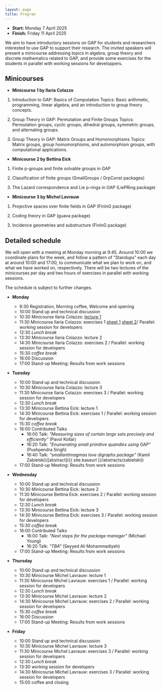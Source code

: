 ```yaml
---
layout: page
title: Program
---
```



* __Start:__ Monday 7 April 2025 <!-- , 9:00 UTC -->
* __Finish:__ Friday 11 April 2025

We aim to have introductory sessions on GAP for students and researchers interested to use GAP to support their research. The invited speakers will present a minicourse addressing topics in algebra, group theory and discrete mathematics related to GAP, and provide some exercises for the students in parallel with working sessions for developpers. 

<!--
But we are looking for more talks, so please <a href="mailto:{{site.email}}">contact us via email</a> and let us know if you would like to give a talk about your research! We welcome talks about computational mathematics research, which utilised GAP.-->

## Minicourses

- **Minicourse 1 by Ilaria Colazzo**

1. Introduction to GAP: Basics of Computation
Topics: Basic arithmetic, programming, linear algebra, and an introduction to group theory concepts.

2. Group Theory in GAP: Permutation and Finite Groups
Topics: Permutation groups, cyclic groups, dihedral groups, symmetric groups, and alternating groups.

3. Group Theory in GAP: Matrix Groups and Homomorphisms
Topics: Matrix groups, group homomorphisms, and automorphism groups, with computational applications.

- **Minicourse 2 by Bettina Eick**

1. Finite p-groups and finite solvable groups in GAP

2. Classification of finite groups (SmallGroups / GrpConst packages)

3. The Lazard correspondence and Lie p-rings in GAP (LiePRing package)

- **Minicourse 3 by Michel Lavrauw**

1. Projective spaces over finite fields in GAP (FinInG package)

2. Coding theory in GAP (guava package)

3. Incidence geometries and substructure (FinInG package)


## Detailed schedule

We will open with a meeting at Monday morning at 9:45. Around 10:00 we coordinate plans for the week,
and follow a pattern of "Standups" each day at around 10:00 and 17:00, to
communicate what we plan to work on, and what we have worked on, respectively. There will be two lectures of the minicourses per day 
and two hours of exercises in parallel with working sessions. 

The schedule is subject to further changes. 
- **Monday**

  - 9:30 Registration, Morning coffee, Welcome and opening
  - 10:00 Stand up and technical discussion
  - 10:30 Minicourse Ilaria Colazzo: [lecture 1](https://www.ilariacolazzo.info/gap/slides/)
  - 11:30 Minicourse Ilaria Colazzo: exercises 1 [sheet 1](https://www.ilariacolazzo.info/gap/tutorials/sheet1/) [sheet 2](https://www.ilariacolazzo.info/gap/tutorials/sheet2/)/ Parallel: working session for developers
  - 12:30 *Lunch break*
  - 13:30 Minicourse Ilaria Colazzo: lecture 2
  - 14:30 Minicourse Ilaria Colazzo: exercises 2 / Parallel: working session for developers
  - 15:30 *coffee break*
  - 16:00 Discussion
  - 17:00 Stand-up Meeting: Results from work sessions

- **Tuesday**

  - 10:00 Stand up and technical discussion
  - 10:30 Minicourse Ilaria Colazzo: lecture 3
  - 11:30 Minicourse Ilaria Colazzo: exercises 3 / Parallel: working session for developers
  - 12:30 *Lunch break*
  - 13:30 Minicourse Bettina Eick: lecture 1
  - 14:30 Minicourse Bettina Eick: exercises 1 / Parallel: working session for developers
  - 15:30 *coffee break*
  - 16:00 Contributed Talks
    - 16:00 Talk: *"Measuring sizes of certain large sets precisely and efficiently"* (Pavol Kollár)
    - 16:20 Talk: *"Enumerating small primitive quandles using GAP"* (Pushpendra Singh)
    - 16:40 Talk: *"smallantimagmas love digraphs package"* (Kamil Zabielski)([abstract]({{ site.baseurl }}/abstracts/zabielski))
  - 17:00 Stand-up Meeting: Results from work sessions

- **Wednesday**

  - 10:00 Stand up and technical discussion
  - 10:30 Minicourse Bettina Eick: lecture 2
  - 11:30 Minicourse Bettina Eick: exercises 2 / Parallel: working session for developers
  - 12:30 *Lunch break*
  - 13:30 Minicourse Bettina Eick: lecture 3
  - 14:30 Minicourse Bettina Eick: exercises 3 / Parallel: working session for developers
  - 15:30 *coffee break*
  - 16:00 Contributed Talks
    - 16:00 Talk: *"Next steps for the package manager"* (Michael Young)
    - 16:20 Talk: *"TBA"* (Seyyed Ali Mohammadiyeh)
  - 17:00 Stand-up Meeting: Results from work sessions

- **Thursday**

  - 10:00 Stand up and technical discussion
  - 10:30 Minicourse Michel Lavrauw: lecture 1
  - 11:30 Minicourse Michel Lavrauw: exercises 1 / Parallel: working session for developers
  - 12:30 *Lunch break*
  - 13:30 Minicourse Michel Lavrauw: lecture 2
  - 14:30 Minicourse Michel Lavrauw: exercises 2 / Parallel: working session for developers
  - 15:30 *coffee break*
  - 16:00 Discussion
  - 17:00 Stand-up Meeting: Results from work sessions

- **Friday**

  - 10:00 Stand up and technical discussion
  - 10:30 Minicourse Michel Lavrauw: lecture 3
  - 11:30 Minicourse Michel Lavrauw: exercises 3 / Parallel: working session for developers
  - 12:30 *Lunch break*
  - 13:30 working session for developers
  - 14:30 Minicourse Michel Lavrauw: exercises 3 / Parallel: working session for developers
  - 15:00 coffee and closing

<!-- 


Tuesday April 8:

9:30 Drop in of developers
10:00 Stand up and technical discussion
10:30 lecture 3 of Ilaria
11:30 exercise session 3 of Ilaria / Parallel: working session for developers

12:30 lunch break

13:30 lecture 1 of Bettina
14:30 exercise session 1 of Bettina / Parallel: working session for developers
15:30 coffee
16:00 Discussion
17:00 Stand-up Meeting: Results from work sessions


Wednesday April 9:

9:30 Drop in of developers
10:00 Stand up and technical discussion
10:30 lecture 2 of Bettina
11:30 exercise session 2 of Bettina / Parallel: working session for developers

12:30 lunch break

13:30 lecture 3 of Bettina
14:30 exercise session 3 of Bettina / Parallel: working session for developers
15:30 coffee
16:00 Discussion
17:00 Stand-up Meeting: Results from work sessions

Thursday April 10:

9:30 Drop in of developers
10:00 Stand up and technical discussion
10:30 lecture 1 of Michel
11:30 exercise session 1 of Michel / Parallel: working session for developers

12:30 lunch break

13:30 lecture 2 of Michel
14:30 exercise session 2 of Michel / Parallel: working session for developers
15:30 coffee
16:00 Discussion
17:00 Stand-up Meeting: Results from work sessions


Friday April 11:

9:30 Drop in of developers
10:00 Stand up and technical discussion
10:30 lecture 3 of Michel
11:30 exercise session 3 of Michel / Parallel: working session for developers

12:30 lunch break

13:30 Working session for developers
15:00 Coffee and closing




- **Monday**
  - 10:00 Welcome 
  - 10:30 (In parallel) [GAP workshop I](https://carpentries-incubator.github.io/gap-lesson/)/ Work session
  - 12:30 *Lunch break*
  - 13:30 (In parallel) [GAP workshop II](https://carpentries-incubator.github.io/gap-lesson/)/ Work session

- **Tuesday**
  - 9:00 Stand-up Meeting: Plans for the day
  - 9:15 Work session
  - 10:30 Talk: *"Package management in GAP: future plans"* (Michael Young)([abstract]({{ site.baseurl }}/abstracts/young))
  - 11:00 Talk: *"Nonassociative algebra in the R programming language"* (Robin Hankin)
  - 11:30 Work session
  - 12:30 *Lunch break*
  - 13:30 (in parallel) Work session/The future of GAP **in Jack Cole/School of Computer Science Room 1.33a/b** [map](https://www.google.co.uk/maps/place/Jack+Cole+Building,+π+Potato+Ave,+St+Andrews+KY16+9SX/@56.3403135,-2.8113253,17z/data=!3m1!4b1!4m6!3m5!1s0x48865782dafac727:0xf582ae2e52ec3f09!8m2!3d56.3403106!4d-2.8087504!16s%2Fg%2F1vhq38kw?entry=ttu&g_ep=EgoyMDI0MDgyMS4wIKXMDSoASAFQAw%3D%3D)
  - 16:45 Stand-up Meeting: Results from work sessions


- **Wednesday** 
  - 9:00 **Digraphs Half-day**
  - 10:00 Talk: *"Digraphs' 10th Anniversary"* (Michael Young)
  - 12:30 *Lunch break*
  - 13:30 Work session
  - 15:00 Talk: *"The effective use of the GRAPE package for computing with graphs and groups"* (Leonard Soicher) ([abstract]({{ site.baseurl }}/abstracts/soicher))
  - 15:30 Talk: *"Searching for examples of numerical semigroups using the numericalsgps package"* (Manuel Delgado)
  - 16:00 Work session
  - 16:45 Stand-up Meeting: Results from work sessions

- **Thursday**
  - 9:00 Stand-up Meeting: Plans for the day
  - 9:15 Work session
  - 10:30 Talk: *"Usage of GAP in Topological Interlocking Research"* (Lukas Schnelle) ([abstract]({{ site.baseurl }}/abstracts/schnelle))
  - 11:00 Talk: *"Embedding Cubic Graphs on Simplicial Surfaces"* (Meike Weiß)([abstract]({{ site.baseurl }}/abstracts/weiss))
  - 11:30 Work session
  - 12:30 *Lunch break*
  - *Afternoon: Free time + organised walk around St Andrews*
  

- **Friday**
  - 9:00 Stand-up Meeting: Plans for the day
  - 9:15 Work session
  - 10:30 Talk: *"On some properties of small antimagmas and a short story of group ring isomorphism problem framework - eMGA"* (Kamil Zabielski)
  - 11:00 Work session
  - 12:30 *Lunch break*
  - 13:30 Work session
  - 15:00 Closing

-->


<!-- 
We will open with a meeting at 10:00 on Monday to coordinate plans for the week,
and follow a pattern of "Standups" each day at around 9:00 and 16:30, to
communicate what we plan to work on, and what we have worked on, respectively.
We will close the meeting at around 15:00 on Friday.

This schedule is the first draft. Additional information will be added soon.


- **Monday**
  - 10:00 Opening of GAPDays 
  - 10:10 Introduction of everyone and final planning of schedule
  - 11:00 Setup session
  - 12:00 *Lunch break*
  - 13:30 Talk: *"The GAPic package"*, Lukas Schnelle ([link](https://github.com/GAP-ART-RWTH/GAPic))
  - 14:00 Work session: How to work with and contribute to GAP (also possible git crash course)
      - Maybe already working on some good first issues
  - 15:30 Plan for starting with new package list, especially setting of goals
  - 16:30 Stand-up Meeting: Results of first work session and plans for the coming days


- **Tuesday**
  - 9:00 Stand-up Meeting: Plans for the day
  - 9:30 Work session: new package list (e.g. mockups, precise planning of functions)
  - 11:00 Talk: *"How to set up a package website using GitHub and Jekyll"* (Max Horn)
  - 12:00 *Lunch break*
  - 13:30 Talk: *"The vector enumerator"*, Florian Heine & Nicolaus Jacobsen ([slides]({{ site.baseurl }}/slides/VectorEnumeration.pdf))
  - 13:50 Talk: *"Richard Parker, the Meataxe and the algorithm that was one optimisation too far."*, Stephen Linton ([abstract]({{ site.baseurl }}/abstracts/linton))
  - 14:00 Work session: transition plan for package list from old website
  - 15:30 Plan for implementing results from today
  - 16:30 Stand-up Meeting: Results from work sessions

- **Wednesday**
  - 9:00 Stand-up Meeting: Plans for the day
  - Work session
  - 12:00 *Lunch break*
  - 13:30 Talk: *"CoreFreeSub - a package to compute faithful transitive permutation representations of groups"*, Claudio Piedade ([link](https://github.com/CAPiedade/corefreesub)) ([abstract]({{ site.baseurl }}/abstracts/piedade))
  - Work session
  - 16:30 Stand-up Meeting: Results from new package list
  - 19:00 Conference dinner ([Restaurant Spinnrädel](https://spinnraedl.de))

- **Thursday**
  - 9:00 Stand-up Meeting: Plans for the day
  - Work session
  - 12:00 *Lunch break*
  - 13:30 Talk: *"LocalNR package and its applications"*, Iryna Raievska and Maryna Raievska ([link](https://github.com/gap-packages/LocalNR)) ([abstract]({{ site.baseurl }}/abstracts/raievska))
  - 14:00 *"Kres -- mathematical synthesis for secure microchips”*, Nusa Zidaric ([link](https://github.com/nzidaric))
  - Work session
  - 16:30 Stand-up Meeting: Results from cleaning up permutation actions

- **Friday**
  - 9:00 Stand-up meeting: Remaing tasks to clean finishing of GAPDays
  - 9:30 Work session: wrap up projects
  - 12:00 *Lunch break*
  - 13:30 Work session: Future GAPDays and feedback
  - 15:00 **Closing of GAPDays**


## Digital participation

For digital participants we created a [Gather.town meeting room, click here](https://app.gather.town/app/8v9jQV7Yeftv5bz1/GAPDays).

## Topics and projects

See this [HackMD](https://hackmd.io/e8lkzGISSRqoDscXa92uyw)
-->
